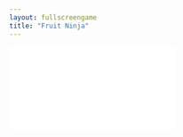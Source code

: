 ```yaml
---
layout: fullscreengame
title: "Fruit Ninja"
---
```

<embed src="src/" width="auto" height="auto" allowfullscreen>
